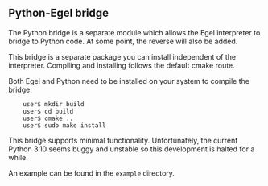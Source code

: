 ## Python-Egel bridge

The Python bridge is a separate module which allows the Egel 
interpreter to bridge to Python code. At some point, the reverse
will also be added.

This bridge is a separate package you can install independent of the
interpreter. Compiling and installing follows the default cmake
route.

Both Egel and Python need to be installed on your system to compile
the bridge.

```
    user$ mkdir build
    user$ cd build
    user$ cmake ..
    user$ sudo make install
```

This bridge supports minimal functionality. Unfortunately, the 
current Python 3.10 seems buggy and unstable so this development
is halted for a while.

An example can be found in the `example` directory.

